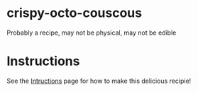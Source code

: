 # crispy-octo-couscous
Probably a recipe, may not be physical, may not be edible

# Instructions
See the [Intructions](instructions.md) page for how to make this delicious recipie! 
